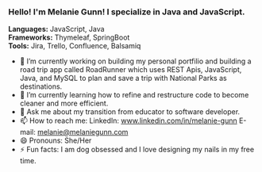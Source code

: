 ### Hello!  I'm Melanie Gunn!  I specialize in Java and JavaScript.
**Languages:** JavaScript, Java   
**Frameworks:** Thymeleaf, SpringBoot   
**Tools:**  Jira, Trello, Confluence, Balsamiq

- 🔭 I’m currently working on building my personal portfilio and building a road trip app called RoadRunner which uses REST Apis, JavaScript, Java, and MySQL to plan and save a trip with National Parks as destinations.
- 🌱 I’m currently learning how to refine and restructure code to become cleaner and more efficient.
- 💬 Ask me about my transition from educator to software developer.
- 📫 How to reach me: LinkedIn: www.linkedin.com/in/melanie-gunn  E-mail: melanie@melaniegunn.com
- 😄 Pronouns: She/Her
- ⚡ Fun facts: I am dog obsessed and I love designing my nails in my free time.

